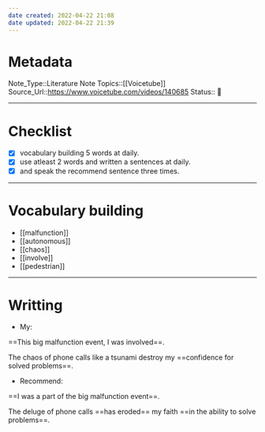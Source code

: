 ```yaml
---
date created: 2022-04-22 21:08
date updated: 2022-04-22 21:39
---
```


# Metadata

Note_Type::Literature Note
Topics::[[Voicetube]]
Source_Url::<https://www.voicetube.com/videos/140685>
Status:: 👶

---

# Checklist

- [x] vocabulary building 5 words at daily.
- [x] use atleast 2 words and written a sentences at daily.
- [x] and speak the recommend sentence three times.

---

# Vocabulary building

- [[malfunction]]
- [[autonomous]]
- [[chaos]]
- [[involve]]
- [[pedestrian]]

---

# Writting

- My:

==This big malfunction event, I was involved==.

The chaos of phone calls like a tsunami destroy my ==confidence for solved problems==.

- Recommend:

==I was a part of the big malfunction event==.

The deluge of phone calls ==has eroded== my faith ==in the ability to solve problems==.
